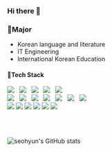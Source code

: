 ### Hi there 👋

<!--
**seohyun319/seohyun319** is a ✨ _special_ ✨ repository because its `README.md` (this file) appears on your GitHub profile.

Here are some ideas to get you started:

- 🔭 I’m currently working on ...
- 🌱 I’m currently learning ...
- 👯 I’m looking to collaborate on ...
- 🤔 I’m looking for help with ...
- 💬 Ask me about ...
- 📫 How to reach me: ...
- 😄 Pronouns: ...
- ⚡ Fun fact: ...
-->
### 🏫Major
- Korean language and literature
- IT Engineering
- International Korean Education

<h4><b>🔧Tech Stack</b></h3>
<p>
  <img src="https://img.shields.io/badge/HTML5-E34F26?style=flat-square&logo=HTML5&logoColor=white"/> &nbsp
  <img src="https://img.shields.io/badge/CSS3-1572B6?style=flat-square&logo=CSS3&logoColor=white"/> &nbsp
  <img src="https://img.shields.io/badge/Bootstrap-563D7C?style=flat-square&logo=bootstrap&logoColor=white"> &nbsp
  <img src="https://img.shields.io/badge/JavaScript-F7DF1E?style=flat-square&logo=JavaScript&logoColor=black"/> &nbsp
  <img src="https://img.shields.io/badge/React-20232A?style=flat-square&logo=react&logoColor=61DAFB"/> &nbsp 
  <br />
  <img src="https://img.shields.io/badge/Python-3776AB?style=flat-square&logo=Python&logoColor=white"/> &nbsp 
  <img src="https://img.shields.io/badge/Django-092E20?style=flat-square&logo=django&logoColor=white"> &nbsp
  <img src="https://img.shields.io/badge/Node.js-339933?style=flat-square&logo=Node.js&logoColor=white"/> &nbsp
  <img src="https://img.shields.io/badge/Java-007396?style=flat-square&logo=Java&logoColor=white"/></a> &nbsp 
  <img src="https://img.shields.io/badge/Kotlin-7F52FF?style=flat-square&logo=Kotlin&logoColor=white"/> &nbsp
  <img src="https://img.shields.io/badge/Firebase-000000?style=flat-square&logo=Firebase&logoColor=yellow"/> &nbsp
  <img src="https://img.shields.io/badge/Amazon AWS-232F3E?style=flat-square&logo=Amazon%20AWS&logoColor=white"/> &nbsp
  </br>
  <img src="https://img.shields.io/badge/Git-f05030?style=flat-square&logo=Git&logoColor=white"/>
  <img src="https://img.shields.io/badge/GitHub-black?style=flat-square&logo=GitHub&logoColor=white"/>
  <img src="https://img.shields.io/badge/Slack-4a154b?style=flat-square&logo=Slack&logoColor=white"/>
  <img src="https://img.shields.io/badge/Notion-black?style=flat-square&logo=Notion&logoColor=white"/>
  <img src="https://img.shields.io/badge/Figma-a259ff?style=flat-square&logo=Figma&logoColor=white"/>
  <img src="https://img.shields.io/badge/Miro-ffd02f?style=flat-square&logo=Miro&logoColor=black"/>
</p>

</br></br>


![seohyun's GitHub stats](https://github-readme-stats.vercel.app/api?username=seohyun319&theme=radical&show_icons=true)


